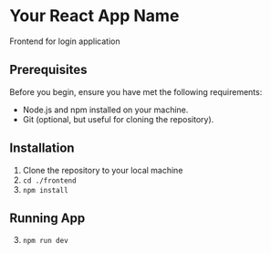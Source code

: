 # Your React App Name
 
 Frontend for login application

## Prerequisites

Before you begin, ensure you have met the following requirements:

- Node.js and npm installed on your machine.
- Git (optional, but useful for cloning the repository).

## Installation

1. Clone the repository to your local machine
1. `cd ./frontend`
2. `npm install`

## Running App

3. `npm run dev`